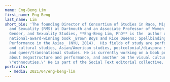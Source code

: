 ```yaml
---
name: Eng-Beng Lim
first_name: Eng-Beng
last_name: Lim
short_bio: 'The founding Director of Consortium of Studies in Race, Migration,
  and Sexuality (RMS) at Dartmouth and an Associate Professor of Women’s,
  Gender, and Sexuality Studies, **Eng-Beng Lim, PhD** is the  author of the
  national-award-winning book _Brown Boys and Rice Queens: Spellbinding
  Performance in the Asias_ (NYU, 2014).  His fields of study are performance
  and cultural studies, Asian/American studies, postcolonial/diaspora studies
  and queer/transnational studies. He is currently working on a book project
  about megastructure and performance, and another on the visual cultures of
  \"ethnocuties.\" He is part of the Social Text editorial collective.'
portraits:
  - media: 2021/04/eng-beng-lim
---
```

